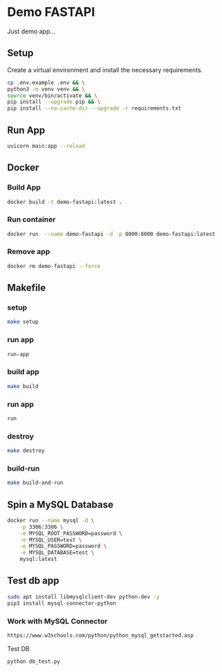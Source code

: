 # Demo FASTAPI

Just demo app...

## Setup
Create a virtual environment and install the necessary requirements.

```sh
cp .env.example .env && \
python3 -m venv venv && \
source venv/bin/activate && \
pip install --upgrade pip && \
pip install --no-cache-dir --upgrade -r requirements.txt
```

## Run App
```sh
uvicorn main:app --reload
```

## Docker
### Build App
```sh
docker build -t demo-fastapi:latest .
```

### Run container
```sh
docker run  --name demo-fastapi -d -p 8000:8000 demo-fastapi:latest
```

### Remove app
```sh
docker rm demo-fastapi --force
```

## Makefile
### setup
```sh
make setup
```
### run app
```sh
run-app
```
### build app
```sh
make build
```
### run app
```sh
run
```
### destroy
```sh
make destroy
```
### build-run
```sh
make build-and-run
```

## Spin a MySQL Database
```sh
docker run --name mysql -d \
    -p 3306:3306 \
    -e MYSQL_ROOT_PASSWORD=password \
    -e MYSQL_USER=test \
    -e MYSQL_PASSWORD=password \
    -e MYSQL_DATABASE=test \
    mysql:latest
```

## Test db app
```sh
sudo apt install libmysqlclient-dev python-dev -y
pip3 install mysql-connector-python
```
### Work with MySQL Connector
```sh
https://www.w3schools.com/python/python_mysql_getstarted.asp
```

Test DB
```sh
python db_test.py
```